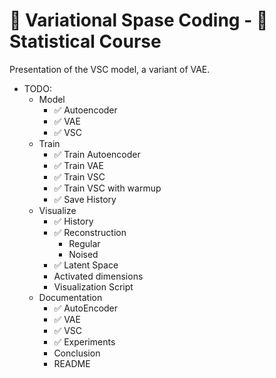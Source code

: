 # 🎇 Variational Spase Coding - 📔 Statistical Course

Presentation of the VSC model, a variant of VAE. 

- TODO:
    - Model
        - ✅ Autoencoder
        - ✅ VAE
        - ✅ VSC
    - Train
        - ✅ Train Autoencoder
        - ✅ Train VAE
        - ✅ Train VSC
        - ✅ Train VSC with warmup
        - ✅ Save History
    - Visualize
        - ✅ History
        - ✅ Reconstruction
            - Regular
            - Noised
        - ✅ Latent Space
        - Activated dimensions
        - Visualization Script
    - Documentation
        - ✅ AutoEncoder
        - ✅ VAE
        - ✅ VSC
        - ✅ Experiments
        - Conclusion
        - README